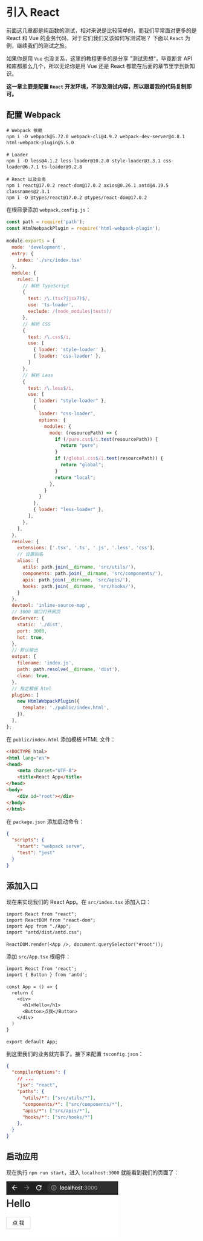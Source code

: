 # 引入 React

前面这几章都是纯函数的测试，相对来说是比较简单的，而我们平常面对更多的是 React 和 Vue 的业务代码，对于它们我们又该如何写测试呢？
下面以 `React` 为例，继续我们的测试之旅。

如果你是用 `Vue` 也没关系，这里的教程更多的是分享 ”测试思想“，毕竟断言 API 和库都那么几个，所以无论你是用 Vue 还是 React 都能在后面的章节里学到新知识。

**这一章主要是配置 `React` 开发环境，不涉及测试内容，所以跟着我的代码复制即可。**

## 配置 Webpack

```shell
# Webpack 依赖
npm i -D webpack@5.72.0 webpack-cli@4.9.2 webpack-dev-server@4.8.1 html-webpack-plugin@5.5.0

# Loader
npm i -D less@4.1.2 less-loader@10.2.0 style-loader@3.3.1 css-loader@6.7.1 ts-loader@9.2.8

# React 以及业务
npm i react@17.0.2 react-dom@17.0.2 axios@0.26.1 antd@4.19.5 classnames@2.3.1
npm i -D @types/react@17.0.2 @types/react-dom@17.0.2
```

在根目录添加 `webpack.config.js`：

```js
const path = require('path');
const HtmlWebpackPlugin = require('html-webpack-plugin');

module.exports = {
  mode: 'development',
  entry: {
    index: './src/index.tsx'
  },
  module: {
    rules: [
      // 解析 TypeScript
      {
        test: /\.(tsx?|jsx?)$/,
        use: 'ts-loader',
        exclude: /(node_modules|tests)/
      },
      // 解析 CSS
      {
        test: /\.css$/i,
        use: [
          { loader: 'style-loader' },
          { loader: 'css-loader' },
        ]
      },
      // 解析 Less
      {
        test: /\.less$/i,
        use: [
          { loader: "style-loader" },
          {
            loader: "css-loader",
            options: {
              modules: {
                mode: (resourcePath) => {
                  if (/pure.css$/i.test(resourcePath)) {
                    return "pure";
                  }
                  if (/global.css$/i.test(resourcePath)) {
                    return "global";
                  }
                  return "local";
                },
              }
            }
          },
          { loader: "less-loader" },
        ],
      },
    ],
  },
  resolve: {
    extensions: ['.tsx', '.ts', '.js', '.less', 'css'],
    // 设置别名
    alias: {
      utils: path.join(__dirname, 'src/utils/'),
      components: path.join(__dirname, 'src/components/'),
      apis: path.join(__dirname, 'src/apis/'),
      hooks: path.join(__dirname, 'src/hooks/'),
    }
  },
  devtool: 'inline-source-map',
  // 3000 端口打开网页
  devServer: {
    static: './dist',
    port: 3000,
    hot: true,
  },
  // 默认输出
  output: {
    filename: 'index.js',
    path: path.resolve(__dirname, 'dist'),
    clean: true,
  },
  // 指定模板 html
  plugins: [
    new HtmlWebpackPlugin({
      template: './public/index.html',
    }),
  ],
};
```

在 `public/index.html` 添加模板 HTML 文件：

```html
<!DOCTYPE html>
<html lang="en">
<head>
    <meta charset="UTF-8">
    <title>React App</title>
</head>
<body>
    <div id="root"></div>
</body>
</html>
```

在 `package.json` 添加启动命令：

```json
{
  "scripts": {
    "start": "webpack serve",
    "test": "jest"
  }
}
```

## 添加入口

现在来实现我们的 React App。在 `src/index.tsx` 添加入口：

```tsx
import React from "react";
import ReactDOM from "react-dom";
import App from "./App";
import "antd/dist/antd.css";

ReactDOM.render(<App />, document.querySelector("#root"));
```

添加 `src/App.tsx` 根组件：

```tsx
import React from 'react';
import { Button } from 'antd';

const App = () => {
  return (
    <div>
      <h1>Hello</h1>
      <Button>点我</Button>
    </div>
  )
}

export default App;
```

到这里我们的业务就完事了。接下来配置 `tsconfig.json`：

```json
{
  "compilerOptions": {
    // ...
    "jsx": "react",
    "paths": {
      "utils/*": ["src/utils/*"],
      "components/*": ["src/components/*"],
      "apis/*": ["src/apis/*"],
      "hooks/*": ["src/hooks/*"]
    },   
  }
}
```

## 启动应用

现在执行 `npm run start`，进入 `localhost:3000` 就能看到我们的页面了：

![](./react-preview.png)
